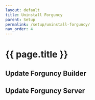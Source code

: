 ```yaml
---
layout: default
title: Uninstall Forguncy
parent: Setup
permalink: /setup/uninstall-forguncy/
nav_order: 4
---
```


# {{ page.title }}

## Update Forguncy Builder

## Update Forguncy Server
